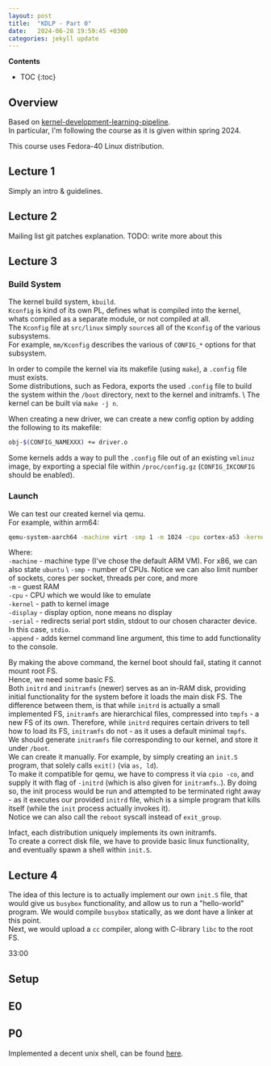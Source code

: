 ```yaml
---
layout: post
title:  "KDLP - Part 0"
date:   2024-06-28 19:59:45 +0300
categories: jekyll update
---
```


**Contents**
* TOC
{:toc}
## Overview

Based on [kernel-development-learning-pipeline][kernel-development-learning-pipeline]. \
In particular, I'm following the course as it is given within spring 2024. 

This course uses Fedora-40 Linux distribution.

## Lecture 1

Simply an intro & guidelines. 

## Lecture 2 

Mailing list git patches explanation.
TODO: write more about this

## Lecture 3

### Build System

The kernel build system, `kbuild`. \
`Kconfig` is kind of its own PL, defines what is compiled into the kernel, whats compiled as a separate module, or not compiled at all. \
The `Kconfig` file at `src/linux` simply `source`s all of the `Kconfig` of the various subsystems. \
For example, `mm/Kconfig` describes the various of `CONFIG_*` options for that subsystem.

In order to compile the kernel via its makefile (using `make`), a `.config` file must exists. \
Some distributions, such as Fedora, exports the used `.config` file to build the system within the `/boot` directory, next to the kernel and initramfs. \ 
The kernel can be built via `make -j n`.

When creating a new driver, we can create a new config option by adding the following to its makefile:

```bash
obj-$(CONFIG_NAMEXXX) += driver.o
```

Some kernels adds a way to pull the `.config` file out of an existing `vmlinuz` image, by exporting a special file within `/proc/config.gz` (`CONFIG_IKCONFIG` should be enabled).

### Launch

We can test our created kernel via qemu. \
For example, within arm64:

```bash
qemu-system-aarch64 -machine virt -smp 1 -m 1024 -cpu cortex-a53 -kernel path-to-arm64-bzimage -display none -serial stdio -append "console=ttyAMA0"
```

Where: \
`-machine` - machine type (I've chose the default ARM VM). For x86, we can also state `ubuntu` \ 
`-smp` - number of CPUs. Notice we can also limit number of sockets, cores per socket, threads per core, and more \
`-m` - guest RAM \
`-cpu` - CPU which we would like to emulate \
`-kernel` - path to kernel image \
`-display` - display option, none means no display \
`-serial` - redirects serial port stdin, stdout to our chosen character device. In this case, `stdio`. \
`-append` - adds kernel command line argument, this time to add functionality to the console. 

By making the above command, the kernel boot should fail, stating it cannot mount root FS. \
Hence, we need some basic FS. \
Both `initrd` and `initramfs` (newer) serves as an in-RAM disk, providing initial functionality for the system before it loads the main disk FS. The difference between them, is that while `initrd` is actually a small implemented FS, `initramfs` are hierarchical files, compressed into `tmpfs` - a new FS of its own. Therefore, while `initrd` requires certain drivers to tell how to load its FS, `initramfs` do not - as it uses a default minimal `tmpfs`. \
We should generate `initramfs` file corresponding to our kernel, and store it under `/boot`. \
We can create it manually. For example, by simply creating an `init.S` program, that solely calls `exit()` (via `as, ld`). \
To make it compatible for qemu, we have to compress it via `cpio -co`, and supply it with flag of `-initrd` (which is also given for `initramfs`..). By doing so, the init process would be run and attempted to be terminated right away - as it executes our provided `initrd` file, which is a simple program that kills itself (while the `init` process actually invokes it). \
Notice we can also call the `reboot` syscall instead of `exit_group`. 

Infact, each distribution uniquely implements its own initramfs. \
To create a correct disk file, we have to provide basic linux functionality, and eventually spawn a shell within `init.S`. 

## Lecture 4

The idea of this lecture is to actually implement our own `init.S` file, that would give us `busybox` functionality, and allow us to run a "hello-world" program. We would compile `busybox` statically, as we dont have a linker at this point. \
Next, we would upload a `cc` compiler, along with C-library `libc` to the root FS. 

33:00


## Setup



## E0

## P0

Implemented a decent unix shell, can be found [here][kdlp-p0]. 





[kernel-development-learning-pipeline]: https://kdlp.underground.software/index.html
[kdlp-p0]: https://github.com/itaysnir/KDLP-P0
